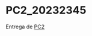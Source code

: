 # PC2_20232345
Entrega de [PC2](https://colab.research.google.com/drive/13hXAEA_ILCJ5zn2nVwKeBJ-XsdUQYaHe#scrollTo=342TuD6Wv32O)
